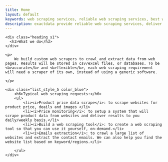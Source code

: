 ```yaml
---
title: Home
layout: default
keywords: web scraping services, reliable web scraping services, best web scraping services, custom web scraping service
description: exactdata provide reliable web scraping services, deliver exactly what you need.
---
```


<div class="row align-items-center animation animated fadeInUp" data-animation="fadeInUp" data-animation-delay="0.1s" style="animation-delay: 0.1s; opacity: 1;">
    
    <div class="heading_s1"> 
      <h3>What we do</h3>
    </div>

    <p>
    	We build custom web scrapers to crawl and extract data from web pages. Results will be stored in csv/excel files, or databases. To be <b>accurate</b> and <b>flexible</b>, each web scraping requirement will need a scraper of its own, instead of using a generic software.

    </p>

    <div class="list_style_5 color_blue">
    	<h6>Typical web scraping requests:</h6>
        <ul>
            <li><i>Product price data scrape</i>: to scrape websites for product price, deails and images </li>
            <li><i>Price monitoring</i>: to setup a system that will scrape product data from websites and deliver results to you daily/weekly basis.</li>
            <li><i>Build a web scraping tool</i>: to create a web scraping tool so that you can use it yourself, on-demand.</li>
            <li><i>Emails extraction</i>: to crawl a large list of websites and extract the contact emails. We can also help you find the website list based on keyword/regions.</li>
            
        </ul>
    </div>

</div>



